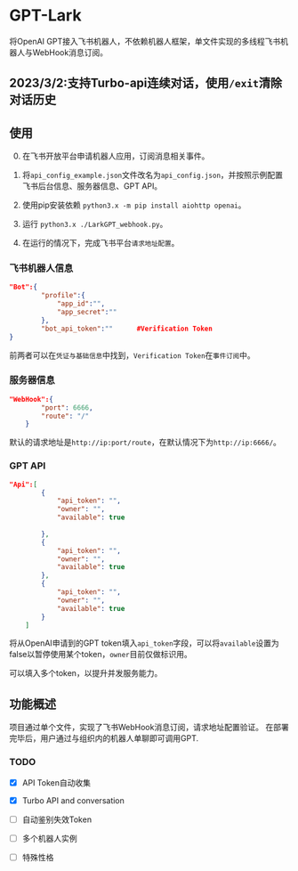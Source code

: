 # GPT-Lark

将OpenAI GPT接入飞书机器人，不依赖机器人框架，单文件实现的多线程飞书机器人与WebHook消息订阅。

2023/3/2:支持Turbo-api连续对话，使用`/exit`清除对话历史
----

## 使用
0. 在飞书开放平台申请机器人应用，订阅消息相关事件。

1. 将`api_config_example.json`文件改名为`api_config.json`，并按照示例配置飞书后台信息、服务器信息、GPT API。

2. 使用pip安装依赖 `python3.x -m pip install aiohttp openai`。

3. 运行 `python3.x ./LarkGPT_webhook.py`。

4. 在运行的情况下，完成飞书平台`请求地址配置`。

### 飞书机器人信息

``` json
"Bot":{
        "profile":{
            "app_id":"",        
            "app_secret":""
        },
        "bot_api_token":""      #Verification Token
}
```
前两者可以在`凭证与基础信息`中找到，`Verification Token`在`事件订阅`中。

### 服务器信息

``` json
"WebHook":{
        "port": 6666,
        "route": "/"
    }
```
默认的请求地址是`http://ip:port/route`，在默认情况下为`http://ip:6666/`。

### GPT API

``` json
"Api":[
        {
            "api_token": "",
            "owner": "",
            "available": true
            
        },
        {
            "api_token": "",
            "owner": "",
            "available": true
        },
        {
            "api_token": "",
            "owner": "",
            "available": true
        }
    ]

```
将从OpenAI申请到的GPT token填入`api_token`字段，可以将`available`设置为false以暂停使用某个token，`owner`目前仅做标识用。

可以填入多个token，以提升并发服务能力。

## 功能概述

项目通过单个文件，实现了飞书WebHook消息订阅，请求地址配置验证。
在部署完毕后，用户通过与组织内的机器人单聊即可调用GPT.

### TODO
- [x] API Token自动收集
- [x] Turbo API and conversation
- [ ] 自动鉴别失效Token
- [ ] 多个机器人实例
- [ ] 特殊性格

